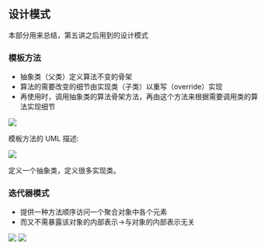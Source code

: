 ## 设计模式

本部分用来总结，第五讲之后用到的设计模式

### 模板方法

- 抽象类（父类）定义算法不变的骨架
- 算法的需要改变的细节由实现类（子类）以重写（override）实现
- 再使用时，调用抽象类的算法骨架方法，再由这个方法来根据需要调用类的算法实现细节

![](https://i.loli.net/2019/01/13/5c3b047570735.png)

模板方法的 UML 描述:

![](https://i.loli.net/2019/01/13/5c3b04de9eb51.png)

定义一个抽象类，定义很多实现类。

### 迭代器模式

- 提供一种方法顺序访问一个聚合对象中各个元素
- 而又不需暴露该对象的内部表示->与对象的内部表示无关

![](https://i.loli.net/2019/01/14/5c3c8503b2b41.png)
![](https://i.loli.net/2019/01/14/5c3c853b9206f.png)




